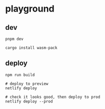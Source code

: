 # playground

## dev

```shell
pnpm dev
```

```shell
cargo install wasm-pack
```

## deploy

```shell
npm run build

# deploy to preview
netlify deploy

# check it looks good, then deploy to prod
netlify deploy --prod
```
